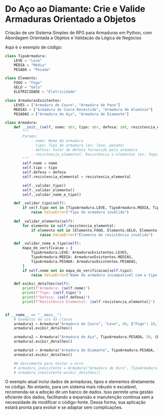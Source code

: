 # Do Aço ao Diamante: Crie e Valide Armaduras Orientado a Objetos

Criação de um Sistema Simples de RPG para Armaduras em Python, com Abordagem Orientada a Objetos e Validação da Lógica de Negócios


Aqui é o exemplo de código:
```python
class TipoArmadura:
    LEVE = "Leve"
    MEDIA = "Média"
    PESADA = "Pesada"

class Elemento:
    FOGO = "Fogo"
    GELO = "Gelo"
    ELETRICIDADE = "Eletricidade"

class ArmadurasExistentes:
    LEVES = ["Armadura de Couro", "Armadura de Pano"]
    MEDIAS = ["Armadura de Couro Revestida", "Armadura de Alumínio"]
    PESADAS = ["Armadura de Aço", "Armadura de Diamante"]

class Armadura:
    def __init__(self, nome: str, tipo: str, defesa: int, resistencia_elemental: dict):
        """
        Params:
            - nome: Nome da armadura
            - tipo: Tipo de armadura (ex: leve, pesada)
            - defesa: Valor de defesa fornecido pela armadura
            - resistencia_elemental: Resistência a elementos (ex: fogo)
        """
        self.nome = nome
        self.tipo = tipo
        self.defesa = defesa
        self.resistencia_elemental = resistencia_elemental

        self._validar_tipo()
        self._validar_elemento()
        self._validar_nome_e_tipo()

    def _validar_tipo(self):
        if self.tipo not in [TipoArmadura.LEVE, TipoArmadura.MEDIA, TipoArmadura.PESADA]:
            raise ValueError("Tipo de armadura inválido")
        
    def _validar_elemento(self):
        for elemento in self.resistencia_elemental:
            if elemento not in [Elemento.FOGO, Elemento.GELO, Elemento.ELETRICIDADE]:
                raise ValueError("Elemento de resistência inválido")

    def _validar_nome_e_tipo(self):
        mapa_de_verificacao = {
            TipoArmadura.LEVE: ArmadurasExistentes.LEVES,
            TipoArmadura.MEDIA: ArmadurasExistentes.MEDIAS,
            TipoArmadura.PESADA: ArmadurasExistentes.PESADAS,
        }
        if self.nome not in mapa_de_verificacao[self.tipo]:
            raise ValueError("Nome de armadura incompatível com o tipo: " + self.nome)

    def exibir_detalhes(self):
        print(f"Armadura: {self.nome}")
        print(f"Tipo: {self.tipo}")
        print(f"Defesa: {self.defesa}")
        print(f"Resistência Elemental: {self.resistencia_elemental}")


if __name__ == "__main__":
    # Exemplos de uso da classe
    armadura1 = Armadura("Armadura de Couro", "Leve", 50, {"Fogo": 10, "Gelo": 5})
    armadura1.exibir_detalhes()

    armadura2 = Armadura("Armadura de Aço", TipoArmadura.PESADA, 50, {Elemento.FOGO: 50, Elemento.GELO: 10})
    armadura2.exibir_detalhes()

    armadura3 = Armadura("Armadura de Diamante", TipoArmadura.PESADA, 100, {Elemento.FOGO: 50, Elemento.ELETRICIDADE: 10})
    armadura3.exibir_detalhes()

    ## descomente para testar o erro
    # armadura_inexistente = Armadura("Armadura de Ouro", TipoArmadura.PESADA, 50, {Elemento.FOGO: 50, Elemento.GELO: 10})
    # armadura_inexistente.exibir_detalhes()

```

O exemplo atual inclui dados de armaduras, tipos e elementos diretamente no código. No entanto, para um sistema mais robusto e escalável, recomenda-se a adoção de um banco de dados. Isso permite uma gestão eficiente dos dados, facilitando a expansão e manutenção contínua sem a necessidade de modificar o código-fonte. Dessa forma, sua aplicação estará pronta para evoluir e se adaptar sem complicações.